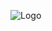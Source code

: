
![Logo](https://user-images.githubusercontent.com/74038190/225813708-98b745f2-7d22-48cf-9150-083f1b00d6c9.gif)



